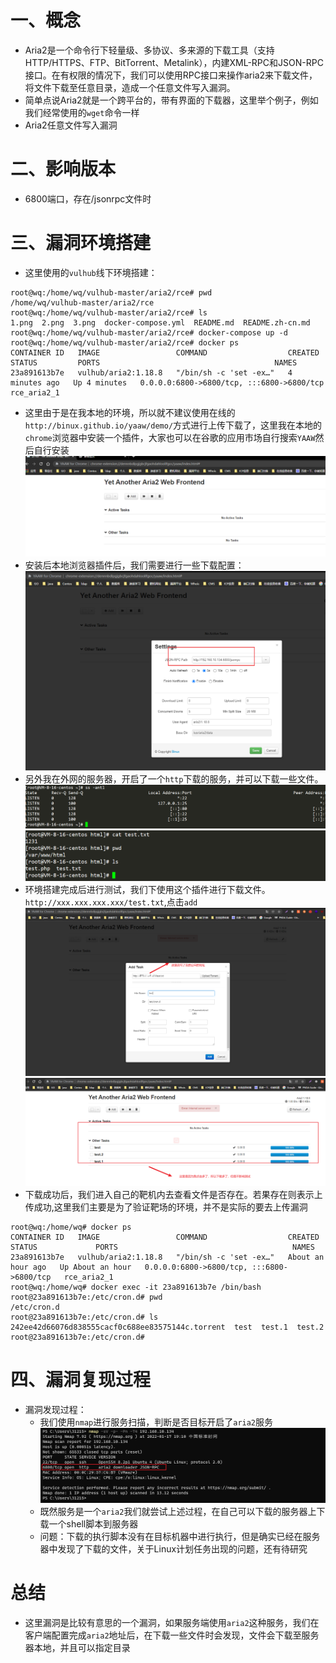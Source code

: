 # 一、概念
* Aria2是一个命令行下轻量级、多协议、多来源的下载工具（支持 HTTP/HTTPS、FTP、BitTorrent、Metalink），内建XML-RPC和JSON-RPC接口。在有权限的情况下，我们可以使用RPC接口来操作aria2来下载文件，将文件下载至任意目录，造成一个任意文件写入漏洞。
* 简单点说Aria2就是一个跨平台的，带有界面的下载器，这里举个例子，例如我们经常使用的`wget`命令一样
* Aria2任意文件写入漏洞

# 二、影响版本
* 6800端口，存在/jsonrpc文件时

# 三、漏洞环境搭建
* 这里使用的`vulhub`线下环境搭建：
```
root@wq:/home/wq/vulhub-master/aria2/rce# pwd
/home/wq/vulhub-master/aria2/rce
root@wq:/home/wq/vulhub-master/aria2/rce# ls
1.png  2.png  3.png  docker-compose.yml  README.md  README.zh-cn.md
root@wq:/home/wq/vulhub-master/aria2/rce# docker-compose up -d
root@wq:/home/wq/vulhub-master/aria2/rce# docker ps
CONTAINER ID   IMAGE                 COMMAND                  CREATED         STATUS         PORTS                                       NAMES
23a891613b7e   vulhub/aria2:1.18.8   "/bin/sh -c 'set -ex…"   4 minutes ago   Up 4 minutes   0.0.0.0:6800->6800/tcp, :::6800->6800/tcp   rce_aria2_1
```
* 这里由于是在我本地的环境，所以就不建议使用在线的`http://binux.github.io/yaaw/demo/`方式进行上传下载了，这里我在本地的`chrome`浏览器中安装一个插件，大家也可以在谷歌的应用市场自行搜索`YAAW`然后自行安装
![图 1](.images/%E4%BB%BB%E6%84%8F%E6%96%87%E4%BB%B6%E5%86%99%E5%85%A5/IMG_20220117-184823765.png)  
* 安装后本地浏览器插件后，我们需要进行一些下载配置：
![图 4](.images/%E4%BB%BB%E6%84%8F%E6%96%87%E4%BB%B6%E5%86%99%E5%85%A5/IMG_20220117-185615009.png)  
* 另外我在外网的服务器，开启了一个`http`下载的服务，并可以下载一些文件。
![图 2](.images/%E4%BB%BB%E6%84%8F%E6%96%87%E4%BB%B6%E5%86%99%E5%85%A5/IMG_20220117-185336481.png)  
![图 3](.images/%E4%BB%BB%E6%84%8F%E6%96%87%E4%BB%B6%E5%86%99%E5%85%A5/IMG_20220117-185432769.png)  
* 环境搭建完成后进行测试，我们下使用这个插件进行下载文件。`http://xxx.xxx.xxx.xxx/test.txt`,点击`add`
![图 6](.images/%E4%BB%BB%E6%84%8F%E6%96%87%E4%BB%B6%E5%86%99%E5%85%A5/IMG_20220117-190040363.png)  
![图 7](.images/%E4%BB%BB%E6%84%8F%E6%96%87%E4%BB%B6%E5%86%99%E5%85%A5/IMG_20220117-190240074.png)  
* 下载成功后，我们进入自己的靶机内去查看文件是否存在。若果存在则表示上传成功,这里我们主要是为了验证靶场的环境，并不是实际的要去上传漏洞
```
root@wq:/home/wq# docker ps 
CONTAINER ID   IMAGE                 COMMAND                  CREATED             STATUS             PORTS                                       NAMES
23a891613b7e   vulhub/aria2:1.18.8   "/bin/sh -c 'set -ex…"   About an hour ago   Up About an hour   0.0.0.0:6800->6800/tcp, :::6800->6800/tcp   rce_aria2_1
root@wq:/home/wq# docker exec -it 23a891613b7e /bin/bash
root@23a891613b7e:/etc/cron.d# pwd
/etc/cron.d
root@23a891613b7e:/etc/cron.d# ls
242ee42d66076d838555cacf0c688ee83575144c.torrent  test	test.1	test.2
root@23a891613b7e:/etc/cron.d# 
```

# 四、漏洞复现过程
* 漏洞发现过程：
    * 我们使用`nmap`进行服务扫描，判断是否目标开启了`aria2`服务
    ![图 8](.images/%E4%BB%BB%E6%84%8F%E6%96%87%E4%BB%B6%E5%86%99%E5%85%A5/IMG_20220117-191149135.png)  
    * 既然服务是一个`aria2`我们就尝试上述过程，在自己可以下载的服务器上下载一个shell脚本到服务器
    * 问题：下载的执行脚本没有在目标机器中进行执行，但是确实已经在服务器中发现了下载的文件，关于Linux计划任务出现的问题，还有待研究



# 总结
* 这里漏洞是比较有意思的一个漏洞，如果服务端使用`aria2`这种服务，我们在客户端配置完成`aria2`地址后，在下载一些文件时会发现，文件会下载至服务器本地，并且可以指定目录